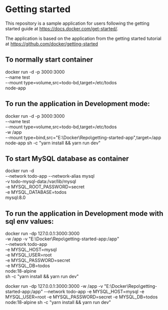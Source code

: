 # Getting started

This repository is a sample application for users following the getting started guide at https://docs.docker.com/get-started/.

The application is based on the application from the getting started tutorial at https://github.com/docker/getting-started


## To normally start container

docker run -d -p 3000:3000                                  \
        --name test                                         \
        --mount type=volume,src=todo-bd,target=/etc/todos   \
        node-app

## To run the application in Development mode:
docker run -d -p 3000:3000                                                      \
        --name test                                                             \
        --mount type=volume,src=todo-bd,target=/etc/todos                       \
        -w /app                                                                 \
        --mount type=bind,src="E:\Docker\Repo\getting-started-app",target=/app  \
        node-app sh -c "yarn install && yarn run dev"

## To start MySQL database as container
docker run -d                                       \
        --network todo-app --network-alias mysql    \
        -v todo-mysql-data:/var/lib/mysql           \
        -e MYSQL_ROOT_PASSWORD=secret               \
        -e MYSQL_DATABASE=todos                     \
        mysql:8.0

## To run the application in Development mode with sql env values:
docker run -dp 127.0.0.1:3000:3000 \
  -w /app -v "E:\Docker\Repo\getting-started-app:/app" \
  --network todo-app \
  -e MYSQL_HOST=mysql \
  -e MYSQL_USER=root \
  -e MYSQL_PASSWORD=secret \
  -e MYSQL_DB=todos \
  node:18-alpine \
  sh -c "yarn install && yarn run dev"

docker run -dp 127.0.0.1:3000:3000 -w /app -v "E:\Docker\Repo\getting-started-app:/app" --network todo-app -e MYSQL_HOST=mysql -e MYSQL_USER=root -e MYSQL_PASSWORD=secret -e MYSQL_DB=todos node:18-alpine sh -c "yarn install && yarn run dev"